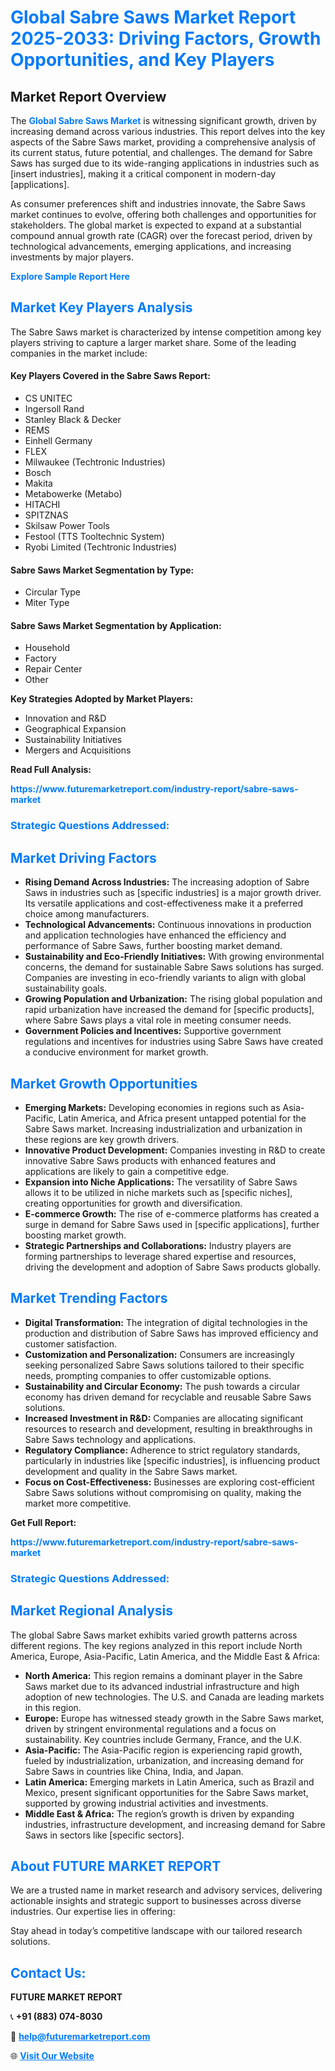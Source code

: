 <h1 style="color: #007BFF;">Global Sabre Saws Market Report 2025-2033: Driving Factors, Growth Opportunities, and Key Players</h1>

<section id="overview">
<h2>Market Report Overview</h2>
<p>The <a href="https://www.futuremarketreport.com/industry-report/sabre-saws-market" style="color: #007BFF; text-decoration: none;"><strong>Global Sabre Saws Market</strong></a> is witnessing significant growth, driven by increasing demand across various industries. This report delves into the key aspects of the Sabre Saws market, providing a comprehensive analysis of its current status, future potential, and challenges. The demand for Sabre Saws has surged due to its wide-ranging applications in industries such as [insert industries], making it a critical component in modern-day [applications].</p>
<p>As consumer preferences shift and industries innovate, the Sabre Saws market continues to evolve, offering both challenges and opportunities for stakeholders. The global market is expected to expand at a substantial compound annual growth rate (CAGR) over the forecast period, driven by technological advancements, emerging applications, and increasing investments by major players.</p>
</section>

<section id="overview">
<p><a href="https://www.futuremarketreport.com/request-sample/reportId=52112" style="color: #007BFF; text-decoration: none;"><strong>Explore Sample Report Here</strong></a></p>
</section>

<section id="key-players">
<h2 style="color: #007BFF;">Market Key Players Analysis</h2>
<p>The Sabre Saws market is characterized by intense competition among key players striving to capture a larger market share. Some of the leading companies in the market include:</p>
<h4>Key Players Covered in the Sabre Saws Report:</h4>
<ul><li>CS UNITEC</li><li>Ingersoll Rand</li><li>Stanley Black &amp; Decker</li><li>REMS</li><li>Einhell Germany</li><li>FLEX</li><li>Milwaukee (Techtronic Industries)</li><li>Bosch</li><li>Makita</li><li>Metabowerke (Metabo)</li><li>HITACHI</li><li>SPITZNAS</li><li>Skilsaw Power Tools</li><li>Festool (TTS Tooltechnic System)</li><li>Ryobi Limited (Techtronic Industries)</li></ul>
<h4>Sabre Saws Market Segmentation by Type:</h4>
<ul><li>Circular Type</li><li>Miter Type</li></ul>

<h4>Sabre Saws Market Segmentation by Application:</h4>
<ul><li>Household</li><li>Factory</li><li>Repair Center</li><li>Other</li></ul>
<p><strong>Key Strategies Adopted by Market Players:</strong></p>
<ul>
<li>Innovation and R&D</li>
<li>Geographical Expansion</li>
<li>Sustainability Initiatives</li>
<li>Mergers and Acquisitions</li>
</ul>
</section>

<section>
<p><strong>Read Full Analysis: </strong></p><a href="https://www.futuremarketreport.com/industry-report/sabre-saws-market" style="color: #007BFF; text-decoration: none;"><strong>https://www.futuremarketreport.com/industry-report/sabre-saws-market</strong></a>
<h3 style="color: #007BFF;">Strategic Questions Addressed:</h3>
</section>

<section id="driving-factors">
<h2 style="color: #007BFF;">Market Driving Factors</h2>
<ul>
<li><strong>Rising Demand Across Industries:</strong> The increasing adoption of Sabre Saws in industries such as [specific industries] is a major growth driver. Its versatile applications and cost-effectiveness make it a preferred choice among manufacturers.</li>
<li><strong>Technological Advancements:</strong> Continuous innovations in production and application technologies have enhanced the efficiency and performance of Sabre Saws, further boosting market demand.</li>
<li><strong>Sustainability and Eco-Friendly Initiatives:</strong> With growing environmental concerns, the demand for sustainable Sabre Saws solutions has surged. Companies are investing in eco-friendly variants to align with global sustainability goals.</li>
<li><strong>Growing Population and Urbanization:</strong> The rising global population and rapid urbanization have increased the demand for [specific products], where Sabre Saws plays a vital role in meeting consumer needs.</li>
<li><strong>Government Policies and Incentives:</strong> Supportive government regulations and incentives for industries using Sabre Saws have created a conducive environment for market growth.</li>
</ul>
</section>

<section id="growth-opportunities">
<h2 style="color: #007BFF;">Market Growth Opportunities</h2>
<ul>
<li><strong>Emerging Markets:</strong> Developing economies in regions such as Asia-Pacific, Latin America, and Africa present untapped potential for the Sabre Saws market. Increasing industrialization and urbanization in these regions are key growth drivers.</li>
<li><strong>Innovative Product Development:</strong> Companies investing in R&D to create innovative Sabre Saws products with enhanced features and applications are likely to gain a competitive edge.</li>
<li><strong>Expansion into Niche Applications:</strong> The versatility of Sabre Saws allows it to be utilized in niche markets such as [specific niches], creating opportunities for growth and diversification.</li>
<li><strong>E-commerce Growth:</strong> The rise of e-commerce platforms has created a surge in demand for Sabre Saws used in [specific applications], further boosting market growth.</li>
<li><strong>Strategic Partnerships and Collaborations:</strong> Industry players are forming partnerships to leverage shared expertise and resources, driving the development and adoption of Sabre Saws products globally.</li>
</ul>
</section>

<section id="trending-factors">
<h2 style="color: #007BFF;">Market Trending Factors</h2>
<ul>
<li><strong>Digital Transformation:</strong> The integration of digital technologies in the production and distribution of Sabre Saws has improved efficiency and customer satisfaction.</li>
<li><strong>Customization and Personalization:</strong> Consumers are increasingly seeking personalized Sabre Saws solutions tailored to their specific needs, prompting companies to offer customizable options.</li>
<li><strong>Sustainability and Circular Economy:</strong> The push towards a circular economy has driven demand for recyclable and reusable Sabre Saws solutions.</li>
<li><strong>Increased Investment in R&D:</strong> Companies are allocating significant resources to research and development, resulting in breakthroughs in Sabre Saws technology and applications.</li>
<li><strong>Regulatory Compliance:</strong> Adherence to strict regulatory standards, particularly in industries like [specific industries], is influencing product development and quality in the Sabre Saws market.</li>
<li><strong>Focus on Cost-Effectiveness:</strong> Businesses are exploring cost-efficient Sabre Saws solutions without compromising on quality, making the market more competitive.</li>
</ul>
</section>

<section>
<p><strong>Get Full Report: </strong></p><a href="https://www.futuremarketreport.com/industry-report/sabre-saws-market" style="color: #007BFF; text-decoration: none;"><strong>https://www.futuremarketreport.com/industry-report/sabre-saws-market</strong></a>
<h3 style="color: #007BFF;">Strategic Questions Addressed:</h3>
</section>


<section id="regional-analysis">
<h2 style="color: #007BFF;">Market Regional Analysis</h2>
<p>The global Sabre Saws market exhibits varied growth patterns across different regions. The key regions analyzed in this report include North America, Europe, Asia-Pacific, Latin America, and the Middle East & Africa:</p>
<ul>
<li><strong>North America:</strong> This region remains a dominant player in the Sabre Saws market due to its advanced industrial infrastructure and high adoption of new technologies. The U.S. and Canada are leading markets in this region.</li>
<li><strong>Europe:</strong> Europe has witnessed steady growth in the Sabre Saws market, driven by stringent environmental regulations and a focus on sustainability. Key countries include Germany, France, and the U.K.</li>
<li><strong>Asia-Pacific:</strong> The Asia-Pacific region is experiencing rapid growth, fueled by industrialization, urbanization, and increasing demand for Sabre Saws in countries like China, India, and Japan.</li>
<li><strong>Latin America:</strong> Emerging markets in Latin America, such as Brazil and Mexico, present significant opportunities for the Sabre Saws market, supported by growing industrial activities and investments.</li>
<li><strong>Middle East & Africa:</strong> The region’s growth is driven by expanding industries, infrastructure development, and increasing demand for Sabre Saws in sectors like [specific sectors].</li>
</ul>
</section>

<footer>
<h2 style="color: #007BFF;">About FUTURE MARKET REPORT</h2>
<p>We are a trusted name in market research and advisory services, delivering actionable insights and strategic support to businesses across diverse industries. Our expertise lies in offering:</p>

<p>Stay ahead in today’s competitive landscape with our tailored research solutions.</p>

<h2 style="color: #007BFF;">Contact Us:</h2>
<p><strong>FUTURE MARKET REPORT</strong></p>
<p>📞 <strong>+91 (883) 074-8030</strong></p>
<p>📧 <strong><a href="mailto:help@futuremarketreport.com" style="color: #007BFF;">help@futuremarketreport.com</a></strong></p>
<p>🌐 <strong><a href="https://www.futuremarketreport.com/" style="color: #007BFF;">Visit Our Website</a></strong></p>
</footer>